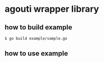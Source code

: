 # agouti wrapper library

## how to build example

`$ go build example/sample.go`

## how to use example


